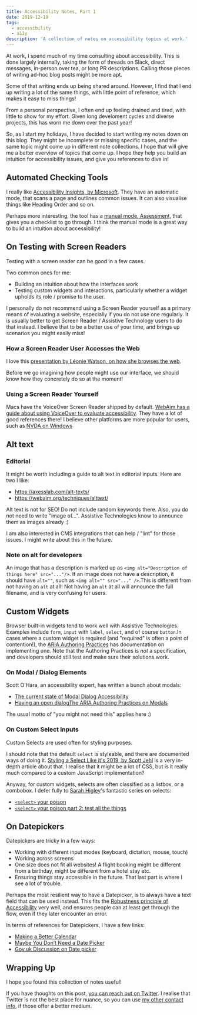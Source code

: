 ```yaml
---
title: Accessibility Notes, Part 1
date: 2019-12-19
tags:
  - accessibility
  - a11y
description: 'A collection of notes on accessibility topics at work.'
---
```


At work, I spend much of my time consulting about accessibility. This is done largely internally, taking the form of threads on Slack, direct messages, in-person over tea, or long PR descriptions. Calling those pieces of writing ad-hoc blog posts might be more apt.

Some of that writing ends up being shared around. However, I find that I end up writing a lot of the same things, with little point of reference, which makes it easy to miss things!

From a personal perspective, I often end up feeling drained and tired, with little to show for my effort. Given long develoment cycles and diverse projects, this has worn me down over the past year!

So, as I start my holidays, I have decided to start writing my notes down on this blog. They might be incomplete or missing specific cases, and the same topic might come up in different note collections. I hope that will give me a better overview of topics that come up. I hope they help you build an intuition for accessibility issues, and give you references to dive in!

## Automated Checking Tools

I really like [Accessibility Insights, by Microsoft](https://accessibilityinsights.io/). They have an automatic mode, that scans a page and outlines common issues. It can also visualise things like Heading Order and so on.

Perhaps more interesting, the tool has a [manual mode, Assessment](https://accessibilityinsights.io/docs/en/web/getstarted/assessment), that gives you a checklist to go through. I think the manual mode is a great way to build an intuition about accessibility!

## On Testing with Screen Readers

Testing with a screen reader can be good in a few cases.

Two common ones for me:

- Building an intuition about how the interfaces work
- Testing custom widgets and interactions, particularly whether a widget upholds its role / promise to the user.

I personally do not recommend using a Screen Reader yourself as a primary means of evaluating a website, especially if you do not use one regularly. It is usually better to get Screen Reader / Assistive Technology users to do that instead. I believe that to be a better use of your time, and brings up scenarios you might easily miss!

### How a Screen Reader User Accesses the Web

I love this [presentation by Léonie Watson, on how she browses the web](https://www.smashingmagazine.com/2019/02/accessibility-webinar/).

Before we go imagining how people might use our interface, we should know how they concretely do so at the moment!

### Using a Screen Reader Yourself

Macs have the VoiceOver Screen Reader shipped by default. [WebAim has a guide about using VoiceOver to evaluate accessibility](https://webaim.org/articles/voiceover/). They have a lot of good references there! I believe other platforms are more popular for users, such as [NVDA on Windows](https://webaim.org/articles/nvda/)

## Alt text

### Editorial

It might be worth including a guide to alt text in editorial inputs. Here are two I like:

- https://axesslab.com/alt-texts/
- https://webaim.org/techniques/alttext/

Alt text is not for SEO! Do not include random keywords there. Also, you do not need to write "image of...". Assistive Technologies know to announce them as images already :)

I am also interested in CMS integrations that can help / "lint" for those issues. I might write about this in the future.

### Note on alt for developers

An image that has a description is marked up as `<img alt="Description of things here" src="..."/>`. If an image does not have a description, it should have `alt=""`, such as `<img alt="" src="..." />`.This is different from not having an `alt` at all! Not having an `alt` at all will announce the full filename, and is very confusing for users.

## Custom Widgets

Browser built-in widgets tend to work well with Assistive Technologies.
Examples include `form`, `input` with `label`, `select`, and of course `button`.In cases where a custom widget is required (and "required" is often a point of contention!), the [ARIA Authoring Practices](https://www.w3.org/TR/wai-aria-practices/) has documentation on implementing one. Note that the Authoring Practices is _not_ a specification, and developers should still test and make sure their solutions work.

### On Modal / Dialog Elements

Scott O'Hara, an accessibility expert, has written a bunch about modals:

- [The current state of Modal Dialog Accessibility](https://developer.paciellogroup.com/blog/2018/06/the-current-state-of-modal-dialog-accessibility/)
- [Having an open dialog](https://www.scottohara.me/blog/2019/03/05/open-dialog.html)[The ARIA Authoring Practices on Modals](https://www.w3.org/TR/wai-aria-practices/#dialog_modal)

The usual motto of "you might not need this" applies here :)

### On Custom Select Inputs

Custom Selects are used often for styling purposes.

I should note that the default `select` is styleable, and there are documented ways of doing it. [Styling a Select Like it's 2019, by Scott Jehl](https://www.filamentgroup.com/lab/select-css.html) is a very in-depth article about that. I realise that it might be a lot of CSS, but is it really much compared to a custom JavaScript implementation?

Anyway, for custom widgets, selects are often classified as a listbox, or a combobox. I defer fully to [Sarah Higley](https://twitter.com/codingchaos)'s fantastic series on selects:

- [`<select>` your poison](https://www.24a11y.com/2019/select-your-poison/)
- [`<select>` your poison part 2: test all the things](https://www.24a11y.com/2019/select-your-poison-part-2/)

## On Datepickers

Datepickers are tricky in a few ways:

- Working with different input modes (keyboard, dictation, mouse, touch)
- Working across screens
- One size does not fit all websites! A flight booking might be different from a birthday, might be different from a hotel stay etc.
- Ensuring things stay accessible in the future. That last part is where I see a lot of trouble.

Perhaps the most resilient way to have a Datepicker, is to always have a text field that can be used instead. This fits the [Robustness principle of Accessibility](https://webaim.org/articles/pour/robust) very well, and ensures people can at least get through the flow, even if they later encounter an error.

In terms of references for Datepickers, I have a few links:

- [Making a Better Calendar](https://www.24a11y.com/2018/a-new-day-making-a-better-calendar/)
- [Maybe You Don’t Need a Date Picker](https://adrianroselli.com/2019/07/maybe-you-dont-need-a-date-picker.html)
- [Gov.uk Discussion on Date picker](https://github.com/alphagov/govuk-design-system-backlog/issues/17)

## Wrapping Up

I hope you found this collection of notes useful!

If you have thoughts on this post, [you can reach out on Twitter](https://twitter.com/isfotis). I realise that Twitter is not the best place for nuance, so you can use [my other contact info](/about/#contact), if those offer a better medium.
